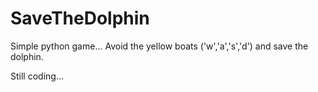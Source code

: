 # SaveTheDolphin

Simple python game... Avoid the yellow boats ('w','a','s','d') and save the dolphin.

Still coding...
